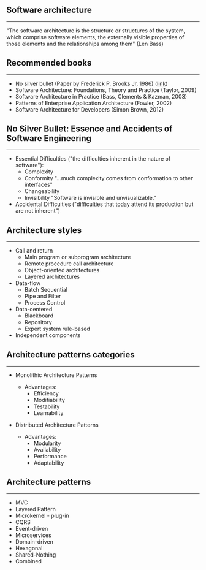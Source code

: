 ## Software architecture
-----
"The software architecture is the structure or structures of the system, which comprise software elements, the externally visible properties of those elements and the relationships among them" (Len Bass)

## Recommended books
-----
* No silver bullet (Paper by Frederick P. Brooks Jr, 1986) ([link](http://www.cs.nott.ac.uk/~pszcah/G51ISS/Documents/NoSilverBullet.html))
* Software Architecture: Foundations, Theory and Practice (Taylor, 2009)
* Software Architecture in Practice (Bass, Clements & Kazman, 2003)
* Patterns of Enterprise Application Architecture (Fowler, 2002)
* Software Architecture for Developers (Simon Brown, 2012)


## No Silver Bullet: Essence and Accidents of Software Engineering
-----
* Essential Difficulties ("the difficulties inherent in the nature of software"):
	* Complexity
	* Conformity "...much complexity comes from conformation to other interfaces"
	* Changeability
	* Invisibility "Software is invisible and unvisualizable."
* Accidental Difficulties ("difficulties that today attend its production but are not inherent")

## Architecture styles
-----
* Call and return
	* Main program or subprogram architecture
	* Remote procedure call architecture
	* Object-oriented architectures
	* Layered architectures
* Data-flow
	* Batch Sequential
	* Pipe and Filter
	* Process Control
* Data-centered
	* Blackboard
	* Repository
	* Expert system rule-based
* Independent components


## Architecture patterns categories
-----
* Monolithic Architecture Patterns
	* Advantages:
		* Efficiency
		* Modifiability
		* Testability
		* Learnability

* Distributed Architecture Patterns
	* Advantages:
		* Modularity
		* Availability
		* Performance
		* Adaptability


## Architecture patterns
-----
* MVC
* Layered Pattern
* Microkernel - plug-in
* CQRS
* Event-driven
* Microservices
* Domain-driven
* Hexagonal
* Shared-Nothing
* Combined